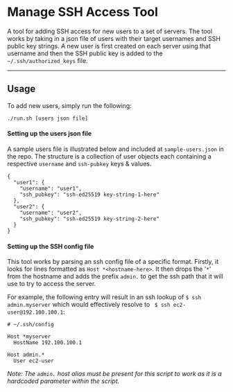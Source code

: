 # Manage SSH Access Tool

A tool for adding SSH access for new users to a set of servers. The tool works by taking in a json file of users with their target usernames and SSH public key strings. A new user is first created on each server using that username and then the SSH public key is added to the `~/.ssh/authorized_keys` file.

---

## Usage

To add new users, simply run the following:
```
./run.sh [users json file]
```

#### Setting up the users json file

A sample users file is illustrated below and included at `sample-users.json` in the repo. The structure is a collection of user objects each containing a respective `username` and `ssh-pubkey` keys & values.
```
{
  "user1": {
    "username": "user1",
    "ssh_pubkey": "ssh-ed25519 key-string-1-here"
  },
  "user2": {
    "username": "user2",
    "ssh_pubkey": "ssh-ed25519 key-string-2-here"
  }
}

```

#### Setting up the SSH config file

This tool works by parsing an ssh config file of a specific format. Firstly, it looks for lines formatted as `Host *<hostname-here>`. It then drops the '`*`' from the hostname and adds the prefix `admin.` to get the ssh path that it will use to try to access the server.

For example, the following entry will result in an ssh lookup of `$ ssh admin.myserver` which would effectively resolve to ` $ ssh ec2-user@192.100.100.1`:
```
# ~/.ssh/config

Host *myserver
  HostName 192.100.100.1

Host admin.*
  User ec2-user
```

*Note: The `admin.` host alias must be present for this script to work as it is a hardcoded parameter within the script.*